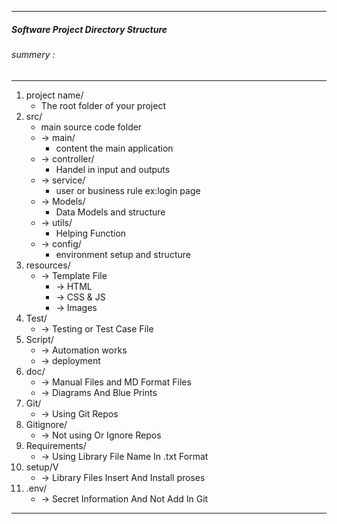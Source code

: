 ***
##### Software Project Directory Structure
###### summery : 
***
1. project name/
   * The root folder of your project
2. src/
    * main source code folder
    - → main/
        * content the main application 
    - → controller/
        * Handel in input and outputs
   - → service/
        * user or business rule ex:login page 
    - → Models/
        * Data Models and structure
   - → utils/
        * Helping Function
   - → config/
        *  environment setup and structure
3. resources/
    - → Template File
        - → HTML
        - → CSS & JS
        - → Images
4. Test/
    - → Testing or Test Case File
5. Script/
    - → Automation works
    - → deployment
6. doc/
    - → Manual Files and MD Format Files
    - → Diagrams And Blue Prints
7. Git/
    - → Using Git Repos
8. Gitignore/
    - → Not using Or Ignore Repos
9. Requirements/
    - → Using Library File Name In .txt Format
10. setup/V
    - → Library Files Insert And Install proses
11. .env/   
    - → Secret Information And Not Add In Git
*** 





